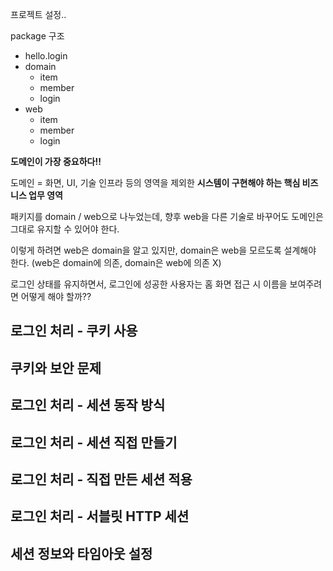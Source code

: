 프로젝트 설정..

package 구조 

- hello.login 
- domain 
  - item 
  - member 
  - login 
- web 
  - item 
  - member 
  - login



**도메인이 가장 중요하다!!**

도메인 = 화면, UI, 기술 인프라 등의 영역을 제외한 **시스템이 구현해야 하는 핵심 비즈니스 업무 영역**

패키지를 domain / web으로 나누었는데, 향후 web을 다른 기술로 바꾸어도 도메인은 그대로 유지할 수 있어야 한다.

이렇게 하려면 web은 domain을 알고 있지만, domain은 web을 모르도록 설계해야 한다. (web은 domain에 의존, domain은 web에 의존 X)



로그인 상태를 유지하면서, 로그인에 성공한 사용자는 홈 화면 접근 시 이름을 보여주려면 어떻게 해야 할까??



## 로그인 처리 - 쿠키 사용





## 쿠키와 보안 문제





## 로그인 처리 - 세션 동작 방식





## 로그인 처리 - 세션 직접 만들기





## 로그인 처리 - 직접 만든 세션 적용





## 로그인 처리 - 서블릿 HTTP 세션





## 세션 정보와 타임아웃 설정